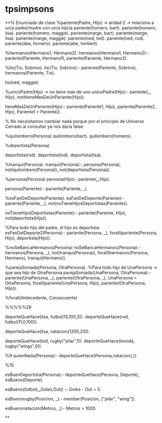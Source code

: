 # tpsimpsons
**% Enunciado de clase
%pariente(Padre, Hijo) -> aridad 2 -> relaciona a un/a padre/madre con un/a hijo/a
pariente(homero, bart).
pariente(homero, lisa).
pariente(homero, maggie).
pariente(marge, bart).
pariente(marge, lisa).
pariente(marge, maggie).
pariente(ned, tod).
pariente(ned, rod).
pariente(abe, homero).
pariente(abe, herbert).

%hermanos(Hermano1, Hermano2).
hermanos(Hermano1, Hermano2):-
    pariente(Pariente, Hermano1),
    pariente(Pariente, Hermano2).

%tio(Tio, Sobrino).
tio(Tio, Sobrino):-
    pariente(Pariente, Sobrino),
    hermanos(Pariente, Tio).

tio(ned, maggie).

%unicoPadre(Hijo) -> no tiene más de uno
unicoPadre(Hijo):-
    pariente(_, Hijo),
    not(tieneMasDeUnPariente(Hijo)).


tieneMasDeUnPariente(Hijo):-
    pariente(Pariente1, Hijo),
    pariente(Pariente2, Hijo),
    Pariente1 \= Pariente2.

% No necesitamos cambiar nada porque por el principio de Universo Cerrado al consultar ya nos daria false.

%quilombero(Persona)
quilombero(bart).
quilombero(homero).

%deportista(Persona)

deportista(rod).
deportista(tod).
deportista(lisa).

%tranqui(Persona).
tranqui(Persona):-
    persona(Persona),
    not(quilombero(Persona)),
    not(deportista(Persona)).

%persona(Persona)
persona(Hijo):-
    pariente(_,Hijo).

persona(Pariente):-
    pariente(Pariente, _).

%esFanDelDeporte(Pariente).
esFanDelDeporte(Pariente):-
    pariente(Pariente, _),
    not(noTieneHijosDeportistas(Pariente)).

noTieneHijosDeportistas(Pariente):-
    pariente(Pariente, Hijo),
    not(deportista(Hijo)).

%Para todo hijo del padre, el hijo es deportista
esFanDelDeporte2(Persona):-
    pariente(Persona, _),
    forall(pariente(Persona, Hijo), deportista(Hijo)).

%noSeBancaHermanos(Persona)
noSeBancaHermanos(Persona):-
    hermanos(Persona, _),
    not(tranqui(Persona)),
    forall(hermanos(Persona, Hermano), tranqui(Hermano)).

%parejaSoniada(Persona, OtraPersona).
%Para todo hijo de UnaPersona -> que sea hijo de OtraPersona
parejaSoniada(UnaPersona, OtraPersona):-
    pariente(UnaPersona, _),
    pariente(OtraPersona, _),
    UnaPersona \= OtraPersona,
    forall(pariente(UnaPersona, Hijo), pariente(OtraPersona, Hijo)).

%forall(Antecedente, Consecuente)

%%%%%29

deporteQueHace(lisa, futbol(15,100,3)).
deporteQueHace(rod, futbol(11,0,100)).

deporteQueHace(lisa, natacion(1200,20)).

deporteQueHace(tod, rugby("pilar",1)).
deporteQueHace(lisroda, rugby("wings",0)).

%9
quienNada(Persona):-
    deporteQueHace(Persona,natacion(_,_)).

%10

esBuenDeportista(Persona):-
    deporteQueHace(Persona, Deporte),
    esBueno(Deporte).

esBueno(futbol(_,Goles,Out)) :-
    Goles - Out > 5.

esBuenorugby(Posicion, _):-
    member(Posicion, ["pilar", "wing"]).

esBuenonatacion(Metros, _):-
      Metros > 1000.




**

